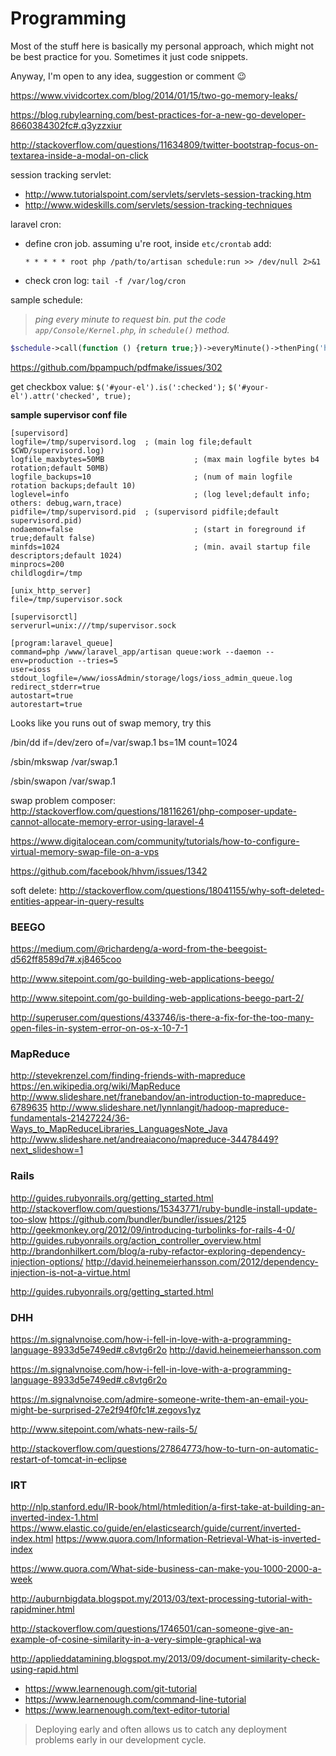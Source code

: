 # Programming

Most of the stuff here is basically my personal approach, which might not be best practice for you. Sometimes it just code snippets. 

Anyway, I'm open to any idea, suggestion or comment 😉

https://www.vividcortex.com/blog/2014/01/15/two-go-memory-leaks/

https://blog.rubylearning.com/best-practices-for-a-new-go-developer-8660384302fc#.q3yzzxiur

http://stackoverflow.com/questions/11634809/twitter-bootstrap-focus-on-textarea-inside-a-modal-on-click

session tracking servlet: 
- http://www.tutorialspoint.com/servlets/servlets-session-tracking.htm
- http://www.wideskills.com/servlets/session-tracking-techniques

laravel cron:
- define cron job. assuming u're root, inside `etc/crontab` add:

  `* * * * * root php /path/to/artisan schedule:run >> /dev/null 2>&1`
- check cron log: `tail -f /var/log/cron`

sample schedule: 

>*ping every minute to request bin. put the code `app/Console/Kernel.php`, in `schedule()` method.*

```php
$schedule->call(function () {return true;})->everyMinute()->thenPing('http://requestb.in/1cs75qz1');
```


https://github.com/bpampuch/pdfmake/issues/302

get checkbox value: `$('#your-el').is(':checked');`
`$('#your-el').attr('checked', true);`


**sample supervisor conf file**
```
[supervisord]
logfile=/tmp/supervisord.log  ; (main log file;default $CWD/supervisord.log)
logfile_maxbytes=50MB                    ; (max main logfile bytes b4 rotation;default 50MB)
logfile_backups=10                       ; (num of main logfile rotation backups;default 10)
loglevel=info                            ; (log level;default info; others: debug,warn,trace)
pidfile=/tmp/supervisord.pid  ; (supervisord pidfile;default supervisord.pid)
nodaemon=false                           ; (start in foreground if true;default false)
minfds=1024                              ; (min. avail startup file descriptors;default 1024)
minprocs=200
childlogdir=/tmp

[unix_http_server]
file=/tmp/supervisor.sock

[supervisorctl]
serverurl=unix:///tmp/supervisor.sock

[program:laravel_queue]
command=php /www/laravel_app/artisan queue:work --daemon --env=production --tries=5
user=ioss
stdout_logfile=/www/iossAdmin/storage/logs/ioss_admin_queue.log
redirect_stderr=true
autostart=true
autorestart=true
```

Looks like you runs out of swap memory, try this

/bin/dd if=/dev/zero of=/var/swap.1 bs=1M count=1024

/sbin/mkswap /var/swap.1

/sbin/swapon /var/swap.1


swap problem composer: http://stackoverflow.com/questions/18116261/php-composer-update-cannot-allocate-memory-error-using-laravel-4

https://www.digitalocean.com/community/tutorials/how-to-configure-virtual-memory-swap-file-on-a-vps

https://github.com/facebook/hhvm/issues/1342
    
soft delete: http://stackoverflow.com/questions/18041155/why-soft-deleted-entities-appear-in-query-results


### BEEGO

https://medium.com/@richardeng/a-word-from-the-beegoist-d562ff8589d7#.xj8465coo

http://www.sitepoint.com/go-building-web-applications-beego/

http://www.sitepoint.com/go-building-web-applications-beego-part-2/

http://superuser.com/questions/433746/is-there-a-fix-for-the-too-many-open-files-in-system-error-on-os-x-10-7-1

### MapReduce
http://stevekrenzel.com/finding-friends-with-mapreduce
https://en.wikipedia.org/wiki/MapReduce
http://www.slideshare.net/franebandov/an-introduction-to-mapreduce-6789635
http://www.slideshare.net/lynnlangit/hadoop-mapreduce-fundamentals-21427224/36-Ways_to_MapReduceLibraries_LanguagesNote_Java
http://www.slideshare.net/andreaiacono/mapreduce-34478449?next_slideshow=1

### Rails
http://guides.rubyonrails.org/getting_started.html
http://stackoverflow.com/questions/15343771/ruby-bundle-install-update-too-slow
https://github.com/bundler/bundler/issues/2125
http://geekmonkey.org/2012/09/introducing-turbolinks-for-rails-4-0/
http://guides.rubyonrails.org/action_controller_overview.html
http://brandonhilkert.com/blog/a-ruby-refactor-exploring-dependency-injection-options/
http://david.heinemeierhansson.com/2012/dependency-injection-is-not-a-virtue.html

http://guides.rubyonrails.org/getting_started.html

### DHH
https://m.signalvnoise.com/how-i-fell-in-love-with-a-programming-language-8933d5e749ed#.c8vtg6r2o
http://david.heinemeierhansson.com


https://m.signalvnoise.com/how-i-fell-in-love-with-a-programming-language-8933d5e749ed#.c8vtg6r2o

https://m.signalvnoise.com/admire-someone-write-them-an-email-you-might-be-surprised-27e2f94f0fc1#.zegovs1yz

http://www.sitepoint.com/whats-new-rails-5/

http://stackoverflow.com/questions/27864773/how-to-turn-on-automatic-restart-of-tomcat-in-eclipse

### IRT
http://nlp.stanford.edu/IR-book/html/htmledition/a-first-take-at-building-an-inverted-index-1.html
https://www.elastic.co/guide/en/elasticsearch/guide/current/inverted-index.html
https://www.quora.com/Information-Retrieval-What-is-inverted-index

https://www.quora.com/What-side-business-can-make-you-1000-2000-a-week

http://auburnbigdata.blogspot.my/2013/03/text-processing-tutorial-with-rapidminer.html

http://stackoverflow.com/questions/1746501/can-someone-give-an-example-of-cosine-similarity-in-a-very-simple-graphical-wa

http://applieddatamining.blogspot.my/2013/09/document-similarity-check-using-rapid.html

- https://www.learnenough.com/git-tutorial
- https://www.learnenough.com/command-line-tutorial
- https://www.learnenough.com/text-editor-tutorial

> Deploying early and often allows us to catch any deployment problems early in our development cycle.